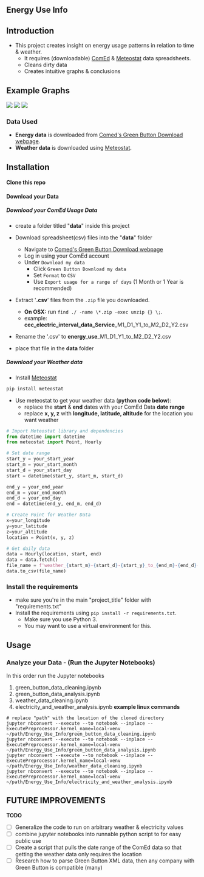 Energy Use Info
-----------------------
## Introduction
* This project creates insight on energy usage patterns in relation to time & weather.
    * It requires (downloadable) [ComEd](https://secure.comed.com/MyAccount/MyBillUsage/pages/secure/GreenButtonConnectDownloadMyData.aspx) & [Meteostat](https://github.com/meteostat/meteostat-python) data spreadsheets.
    * Cleans dirty data
    * Creates intuitive graphs & conclusions


Example Graphs
-----------------------
![](https://i.imgur.com/h7eCHMI.png)
![](https://i.imgur.com/J4BfXVa.png)
![](https://imgur.com/xsd6Iv6.png)
### Data Used
* **Energy data** is downloaded from [Comed's Green Button Download webpage](https://secure.comed.com/MyAccount/MyBillUsage/pages/secure/GreenButtonConnectDownloadMyData.aspx).
* **Weather data** is downloaded using [Meteostat](https://github.com/meteostat/meteostat-python).

Installation
----------------------
#### Clone this repo
#### Download your Data
##### Download your ComEd Usage Data
* create a folder titled "**data**" inside this project
* Download spreadsheet(csv) files into the "**data**" folder
    * Navigate to [Comed's Green Button Download webpage](https://secure.comed.com/MyAccount/MyBillUsage/pages/secure/GreenButtonConnectDownloadMyData.aspx)
    * Log in using your ComEd account
    * Under `Download my data`
        * Click `Green Button Download my data`
        * Set `Format` to `CSV`
        * Use `Export usage for a range of days` (1 Month or 1 Year is recommended)

* Extract '**.csv**' files from the `.zip` file you downloaded.
    * **On OSX:** run `find ./ -name \*.zip -exec unzip {} \;`.
    * example: **cec_electric_interval_data_Service**_M1_D1_Y1_to_M2_D2_Y2.csv
* Rename the '.csv' to **energy_use**_M1_D1_Y1_to_M2_D2_Y2.csv
* place that file in the **data** folder
##### Download your Weather data
* Install [Meteostat](https://github.com/meteostat/meteostat-python/tree/master#installation)
```sh
pip install meteostat
```
* Use meteostat to get your weather data (**python code below**):
    * replace the **start** & **end** dates with your ComEd Data **date range**
    * replace **x, y, z** with **longitude, latitude, altitude** for the location you want weather
```python
# Import Meteostat library and dependencies
from datetime import datetime
from meteostat import Point, Hourly

# Set date range
start_y = your_start_year
start_m = your_start_month
start_d = your_start_day
start = datetime(start_y, start_m, start_d)

end_y = your_end_year
end_m = your_end_month
end_d = your_end_day
end = datetime(end_y, end_m, end_d)

# Create Point for Weather Data
x=your_longitude
y=your_latitude
z=your_altitude
location = Point(x, y, z)

# Get daily data
data = Hourly(location, start, end)
data = data.fetch()
file_name = f'weather_{start_m}-{start_d}-{start_y}_to_{end_m}-{end_d}-{end_y}.csv'
data.to_csv(file_name)
```

### Install the requirements
* make sure you're in the main "project_title" folder with "requirements.txt"
* Install the requirements using `pip install -r requirements.txt`.
    * Make sure you use Python 3.
    * You may want to use a virtual environment for this.

Usage
----------------------
### Analyze your Data - (Run the Jupyter Notebooks)
In this order run the Jupyter notebooks
1. green_button_data_cleaning.ipynb
2. green_button_data_analysis.ipynb
3. weather_data_cleaning.ipynb
4. electricity_and_weather_analysis.ipynb
**example linux commands**
```console
# replace "path" with the location of the cloned directory
jupyter nbconvert --execute --to notebook --inplace --ExecutePreprocessor.kernel_name=local-venv ~/path/Energy_Use_Info/green_button_data_cleaning.ipynb
jupyter nbconvert --execute --to notebook --inplace --ExecutePreprocessor.kernel_name=local-venv ~/path/Energy_Use_Info/green_button_data_analysis.ipynb
jupyter nbconvert --execute --to notebook --inplace --ExecutePreprocessor.kernel_name=local-venv ~/path/Energy_Use_Info/weather_data_cleaning.ipynb
jupyter nbconvert --execute --to notebook --inplace --ExecutePreprocessor.kernel_name=local-venv ~/path/Energy_Use_Info/electricity_and_weather_analysis.ipynb
```
FUTURE IMPROVEMENTS
-----------------------
**TODO**
- [ ] Generalize the code to run on arbitrary weather & electricity values
- [ ] combine jupyter notebooks into runnable python script to for easy public use
- [ ] Create a script that pulls the date range of the ComEd data so that getting the weather data only requires the location
- [ ] Research how to parse Green Button XML data, then any company with Green Button is compatible (many)
